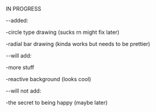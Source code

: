 IN PROGRESS

--added:

-circle type drawing (sucks rn might fix later)

-radial bar drawing (kinda works but needs to be prettier)

--will add:

-more stuff

-reactive background (looks cool)

--will not add:

-the secret to being happy (maybe later)
